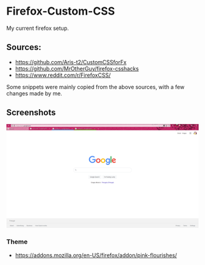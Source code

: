 # Firefox-Custom-CSS
My current firefox setup.

## Sources:

* https://github.com/Aris-t2/CustomCSSforFx
* https://github.com/MrOtherGuy/firefox-csshacks
* https://www.reddit.com/r/FirefoxCSS/

Some snippets were mainly copied from the above sources, with a few changes made by me.

## Screenshots

![Full Screenshot](img/screenshot.png)

### Theme

* https://addons.mozilla.org/en-US/firefox/addon/pink-flourishes/